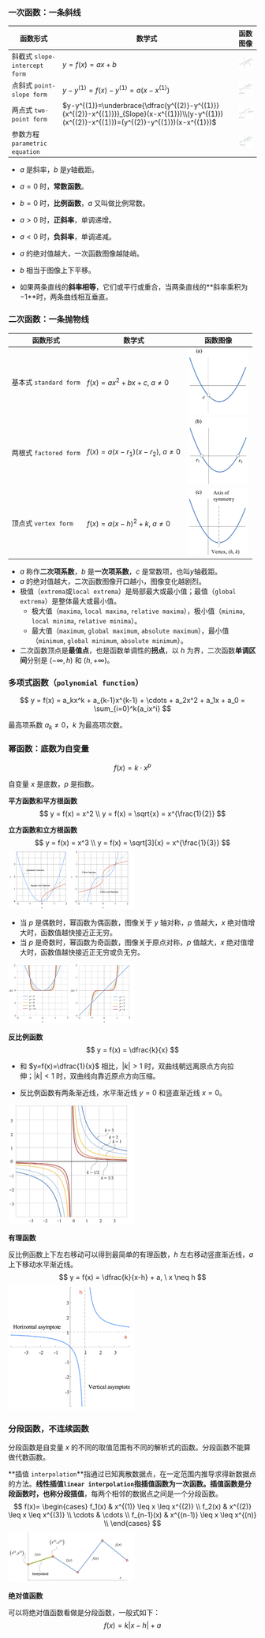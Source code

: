 ### 一次函数：一条斜线

| 函数形式                       | 数学式                                                       | 函数图像                                                     |
| ------------------------------ | ------------------------------------------------------------ | ------------------------------------------------------------ |
| 斜截式 `slope-intercept form`  | $y = f(x) = ax+b$                                            | <img src="./_Resources/linear_function_slope_intercept_form.png" style="zoom:25%;" /> |
| 点斜式 `point-slope form`      | $y-y^{(1)}=f(x)-y^{(1)}=a(x-x^{(1)})$                        | <img src="./_Resources/linear_function_point_slope_form.png" style="zoom:25%;" /> |
| 两点式 `two-point form`        | $y-y^{(1)}=\underbrace{\dfrac{y^{(2)}-y^{(1)}}{x^{(2)}-x^{(1)}}}_{Slope}(x-x^{(1)})\\(y-y^{(1)})(x^{(2)}-x^{(1)})=(y^{(2)}-y^{(1)})(x-x^{(1)})$ | <img src="./_Resources/linear_function_two_point_form.png" style="zoom:25%;" /> |
| 参数方程 `parametric equation` |                                                              | <img src="./_Resources/linear_function_parametric_equation.png" style="zoom:25%;" /> |

- $a$ 是斜率，$b$ 是$y$轴截距。

- $a=0$ 时，**常数函数**。

- $b=0$ 时，**比例函数**，$a$ 又叫做比例常数。

- $a > 0$ 时，**正斜率**，单调递增。

- $a < 0$ 时，**负斜率**，单调递减。

- $a$ 的绝对值越大，一次函数图像越陡峭。

- $b$ 相当于图像上下平移。

- 如果两条直线的**斜率相等**，它们或平行或重合，当两条直线的**斜率乘积为$-1$**时，两条曲线相互垂直。



### 二次函数：一条抛物线

| 函数形式               | 数学式                            | 函数图像                                                     |
| ---------------------- | --------------------------------- | ------------------------------------------------------------ |
| 基本式 `standard form` | $f(x)=ax^2+bx+c,\ a \neq 0$       | <img src="./_Resources/quadratic_function_standard.png" style="zoom:25%;" /> |
| 两根式 `factored form` | $f(x)=a(x-r_1)(x-r_2),\ a \neq 0$ | <img src="./_Resources/quadratic_function_factored.png" style="zoom:25%;" /> |
| 顶点式 `vertex form`   | $f(x)=a(x-h)^2+k,\ a \neq 0$      | <img src="./_Resources/quadratic_function_vertex.png" style="zoom:25%;" /> |

- $a$ 称作**二次项系数**，$b$ 是**一次项系数**，$c$ 是常数项，也叫$y$轴截距。
- $a$ 的绝对值越大，二次函数图像开口越小，图像变化越剧烈。
- 极值（`extrema`或`local extrema`）是局部最大或最小值；最值（`global extrema`）是整体最大或最小值。
  - 极大值（`maxima`, `local maxima`, `relative maxima`），极小值（`minima`, `local minima`, `relative minima`）。
  - 最大值（`maximum`, `global maximum`, `absolute maximum`），最小值（`minimum`, `global minimum`, `absolute minimum`）。
- 二次函数顶点是**最值点**，也是函数单调性的**拐点**，以 $h$ 为界，二次函数**单调区间**分别是 $(-\infty, h)$ 和 $(h, +\infty)$。



### 多项式函数（`polynomial function`）

$$
y = f(x) = a_kx^k + a_{k-1}x^{k-1} + \cdots + a_2x^2 + a_1x + a_0 = \sum_{i=0}^k{a_ix^i}
$$

最高项系数 $a_k \neq 0$，$k$ 为最高项次数。



### 幂函数：底数为自变量

$$
f(x) = k \cdot x^p
$$

自变量 $x$ 是底数，$p$ 是指数。

**平方函数和平方根函数**
$$
y = f(x) = x^2 \\
y = f(x) = \sqrt{x} = x^{\frac{1}{2}}
$$

**立方函数和立方根函数**
$$
y = f(x) = x^3 \\
y = f(x) = \sqrt[3]{x} = x^{\frac{1}{3}}
$$
<img src="./_Resources/power_function.png" style="zoom:25%;" />

- 当 $p$ 是偶数时，幂函数为偶函数，图像关于 $y$ 轴对称，$p$ 值越大，$x$ 绝对值增大时，函数值越快接近正无穷。
- 当 $p$ 是奇数时，幂函数为奇函数，图像关于原点对称，$p$ 值越大，$x$ 绝对值增大时，函数值越快接近正无穷或负无穷。

<img src="./_Resources/power_function2.png" style="zoom:25%;" />

**反比例函数**
$$
y = f(x) = \dfrac{k}{x}
$$

- 和 $y=f(x)=\dfrac{1}{x}$ 相比，$|k|>1$ 时，双曲线朝远离原点方向拉伸；$|k| < 1$ 时，双曲线向靠近原点方向压缩。

- 反比例函数有两条渐近线，水平渐近线 $y=0$ 和竖直渐近线 $x=0$。

<img src="./_Resources/inversely_proportional_function.png" style="zoom:25%;" />

**有理函数**

反比例函数上下左右移动可以得到最简单的有理函数，$h$ 左右移动竖直渐近线，$a$ 上下移动水平渐近线。
$$
y = f(x) = \dfrac{k}{x-h} + a, \ x \neq h
$$
<img src="./_Resources/rational_function.png" style="zoom:25%;" />

### 分段函数，不连续函数

分段函数是自变量 $x$ 的不同的取值范围有不同的解析式的函数。分段函数不能算做代数函数。

**插值 `interpolation`**指通过已知离散数据点，在一定范围内推导求得新数据点的方法。**线性插值`linear interpolation`**指插值函数为一次函数。插值函数是分段函数时，也称**分段插值**，每两个相邻的数据点之间是一个分段函数。
$$
f(x)=
\begin{cases}
f_1(x) & x^{(1)} \leq x \leq x^{(2)} \\
f_2(x) & x^{(2)} \leq x \leq x^{(3)} \\
\cdots & \cdots \\
f_{n-1}(x) & x^{(n-1)} \leq x \leq x^{(n)} \\
\end{cases}
$$
<img src="./_Resources/piecewise_interpolation.png" style="zoom:25%;" />

**绝对值函数**

可以将绝对值函数看做是分段函数，一般式如下：
$$
f(x) = k|x-h| + a
$$
















